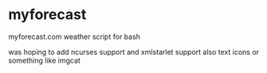 # myforecast
myforecast.com weather script for bash

was hoping to add ncurses support and xmlstarlet support
also text icons or something like imgcat
